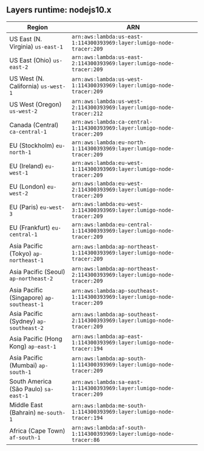 Layers runtime: nodejs10.x
----
| Region | ARN |
| --- | --- |
|US East (N. Virginia)  `us-east-1`|`arn:aws:lambda:us-east-1:114300393969:layer:lumigo-node-tracer:209`|
|US East (Ohio)  `us-east-2`|`arn:aws:lambda:us-east-2:114300393969:layer:lumigo-node-tracer:209`|
|US West (N. California)  `us-west-1`|`arn:aws:lambda:us-west-1:114300393969:layer:lumigo-node-tracer:209`|
|US West (Oregon)  `us-west-2`|`arn:aws:lambda:us-west-2:114300393969:layer:lumigo-node-tracer:212`|
|Canada (Central)  `ca-central-1`|`arn:aws:lambda:ca-central-1:114300393969:layer:lumigo-node-tracer:209`|
|EU (Stockholm)  `eu-north-1`|`arn:aws:lambda:eu-north-1:114300393969:layer:lumigo-node-tracer:209`|
|EU (Ireland)  `eu-west-1`|`arn:aws:lambda:eu-west-1:114300393969:layer:lumigo-node-tracer:209`|
|EU (London)  `eu-west-2`|`arn:aws:lambda:eu-west-2:114300393969:layer:lumigo-node-tracer:209`|
|EU (Paris)  `eu-west-3`|`arn:aws:lambda:eu-west-3:114300393969:layer:lumigo-node-tracer:209`|
|EU (Frankfurt)  `eu-central-1`|`arn:aws:lambda:eu-central-1:114300393969:layer:lumigo-node-tracer:209`|
|Asia Pacific (Tokyo)  `ap-northeast-1`|`arn:aws:lambda:ap-northeast-1:114300393969:layer:lumigo-node-tracer:209`|
|Asia Pacific (Seoul)  `ap-northeast-2`|`arn:aws:lambda:ap-northeast-2:114300393969:layer:lumigo-node-tracer:209`|
|Asia Pacific (Singapore)  `ap-southeast-1`|`arn:aws:lambda:ap-southeast-1:114300393969:layer:lumigo-node-tracer:209`|
|Asia Pacific (Sydney)  `ap-southeast-2`|`arn:aws:lambda:ap-southeast-2:114300393969:layer:lumigo-node-tracer:209`|
|Asia Pacific (Hong Kong)  `ap-east-1`|`arn:aws:lambda:ap-east-1:114300393969:layer:lumigo-node-tracer:194`|
|Asia Pacific (Mumbai)  `ap-south-1`|`arn:aws:lambda:ap-south-1:114300393969:layer:lumigo-node-tracer:209`|
|South America (São Paulo)  `sa-east-1`|`arn:aws:lambda:sa-east-1:114300393969:layer:lumigo-node-tracer:209`|
|Middle East (Bahrain)  `me-south-1`|`arn:aws:lambda:me-south-1:114300393969:layer:lumigo-node-tracer:194`|
|Africa (Cape Town)  `af-south-1`|`arn:aws:lambda:af-south-1:114300393969:layer:lumigo-node-tracer:86`|
